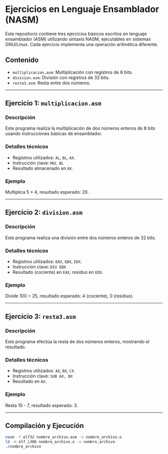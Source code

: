# Ejercicios en Lenguaje Ensamblador (NASM)

Este repositorio contiene tres ejercicios básicos escritos en lenguaje ensamblador (ASM) utilizando sintaxis NASM, ejecutables en sistemas GNU/Linux. Cada ejercicio implementa una operación aritmética diferente.

## Contenido

- `multiplicacion.asm`: Multiplicación con registros de 8 bits.
- `division.asm`: División con registros de 32 bits.
- `resta3.asm`: Resta entre dos números.

---

## Ejercicio 1: `multiplicacion.asm`

### Descripción
Este programa realiza la multiplicación de dos números enteros de 8 bits usando instrucciones básicas de ensamblador.

### Detalles técnicos
- Registros utilizados: `AL`, `BL`, `AX`.
- Instrucción clave: `MUL BL`
- Resultado almacenado en `AX`.

### Ejemplo
Multiplica 5 × 4, resultado esperado: 20.

---

## Ejercicio 2: `division.asm`

### Descripción
Este programa realiza una división entre dos números enteros de 32 bits.

### Detalles técnicos
- Registros utilizados: `EAX`, `EBX`, `EDX`.
- Instrucción clave: `DIV EBX`
- Resultado (cociente) en `EAX`, residuo en `EDX`.

### Ejemplo
Divide 100 ÷ 25, resultado esperado: 4 (cociente), 0 (residuo).

---

## Ejercicio 3: `resta3.asm`

### Descripción
Este programa efectúa la resta de dos números enteros, mostrando el resultado.

### Detalles técnicos
- Registros utilizados: `AX`, `BX`, `CX`.
- Instrucción clave: `SUB AX, BX`
- Resultado en `AX`.

### Ejemplo
Resta 10 - 7, resultado esperado: 3.

---

## Compilación y Ejecución

```bash
nasm -f elf32 nombre_archivo.asm -o nombre_archivo.o
ld -m elf_i386 nombre_archivo.o -o nombre_archivo
./nombre_archivo
